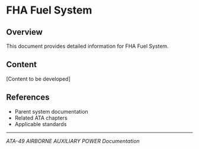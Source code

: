 # FHA Fuel System

## Overview

This document provides detailed information for FHA Fuel System.

## Content

[Content to be developed]

## References

- Parent system documentation
- Related ATA chapters
- Applicable standards

---

*ATA-49 AIRBORNE AUXILIARY POWER Documentation*
